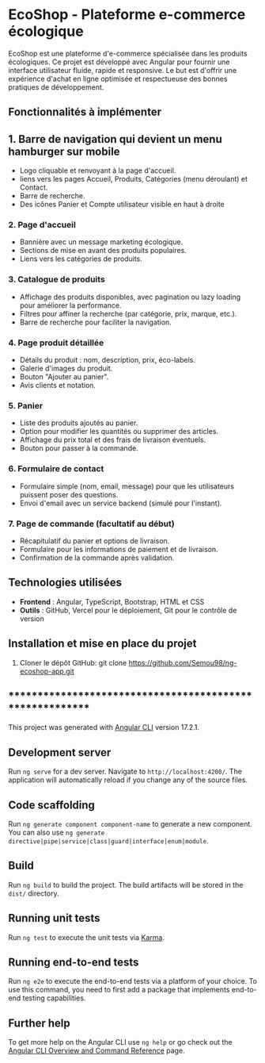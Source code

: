 # EcoShop - Plateforme e-commerce écologique

EcoShop est une plateforme d'e-commerce spécialisée dans les produits écologiques. Ce projet est développé avec Angular pour fournir une interface utilisateur fluide, rapide et responsive. Le but est d'offrir une expérience d'achat en ligne optimisée et respectueuse des bonnes pratiques de développement.

## Fonctionnalités à implémenter

## 1. Barre de navigation qui devient un menu hamburger sur mobile
- Logo cliquable et renvoyant à la page d'accueil.
- liens vers les pages Accueil, Produits, Catégories (menu déroulant) et Contact.
- Barre de recherche.
- Des icônes Panier et Compte utilisateur visible en haut à droite

### 2. Page d'accueil
- Bannière avec un message marketing écologique.
- Sections de mise en avant des produits populaires.
- Liens vers les catégories de produits.

### 3. Catalogue de produits
- Affichage des produits disponibles, avec pagination ou lazy loading pour améliorer la performance.
- Filtres pour affiner la recherche (par catégorie, prix, marque, etc.).
- Barre de recherche pour faciliter la navigation.

### 4. Page produit détaillée
- Détails du produit : nom, description, prix, éco-labels.
- Galerie d'images du produit.
- Bouton "Ajouter au panier".
- Avis clients et notation.

### 5. Panier
- Liste des produits ajoutés au panier.
- Option pour modifier les quantités ou supprimer des articles.
- Affichage du prix total et des frais de livraison éventuels.
- Bouton pour passer à la commande.

### 6. Formulaire de contact
- Formulaire simple (nom, email, message) pour que les utilisateurs puissent poser des questions.
- Envoi d'email avec un service backend (simulé pour l'instant).

### 7. Page de commande (facultatif au début)
- Récapitulatif du panier et options de livraison.
- Formulaire pour les informations de paiement et de livraison.
- Confirmation de la commande après validation.

## Technologies utilisées
- **Frontend** : Angular, TypeScript, Bootstrap, HTML et CSS
- **Outils** : GitHub, Vercel pour le déploiement, Git pour le contrôle de version

## Installation et mise en place du projet
1. Cloner le dépôt GitHub:
   git clone https://github.com/Semou98/ng-ecoshop-app.git



## ********************************************************


This project was generated with [Angular CLI](https://github.com/angular/angular-cli) version 17.2.1.

## Development server

Run `ng serve` for a dev server. Navigate to `http://localhost:4200/`. The application will automatically reload if you change any of the source files.

## Code scaffolding

Run `ng generate component component-name` to generate a new component. You can also use `ng generate directive|pipe|service|class|guard|interface|enum|module`.

## Build

Run `ng build` to build the project. The build artifacts will be stored in the `dist/` directory.

## Running unit tests

Run `ng test` to execute the unit tests via [Karma](https://karma-runner.github.io).

## Running end-to-end tests

Run `ng e2e` to execute the end-to-end tests via a platform of your choice. To use this command, you need to first add a package that implements end-to-end testing capabilities.

## Further help

To get more help on the Angular CLI use `ng help` or go check out the [Angular CLI Overview and Command Reference](https://angular.io/cli) page.
